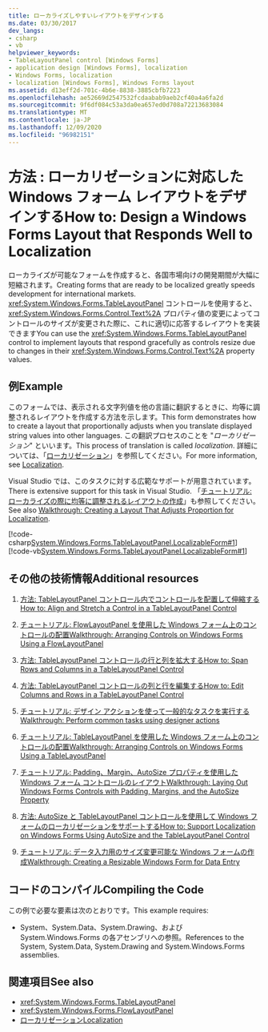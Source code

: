 ```yaml
---
title: ローカライズしやすいレイアウトをデザインする
ms.date: 03/30/2017
dev_langs:
- csharp
- vb
helpviewer_keywords:
- TableLayoutPanel control [Windows Forms]
- application design [Windows Forms], localization
- Windows Forms, localization
- localization [Windows Forms], Windows Forms layout
ms.assetid: d13eff2d-701c-4b6e-8838-3885cbfb7223
ms.openlocfilehash: ae52669d2547532fcdaabab9aeb2cf40a4a6fa2d
ms.sourcegitcommit: 9f6df084c53a3da0ea657ed0d708a72213683084
ms.translationtype: MT
ms.contentlocale: ja-JP
ms.lasthandoff: 12/09/2020
ms.locfileid: "96982151"
---
```

# <a name="how-to-design-a-windows-forms-layout-that-responds-well-to-localization"></a><span data-ttu-id="51443-102">方法 : ローカリゼーションに対応した Windows フォーム レイアウトをデザインする</span><span class="sxs-lookup"><span data-stu-id="51443-102">How to: Design a Windows Forms Layout that Responds Well to Localization</span></span>

<span data-ttu-id="51443-103">ローカライズが可能なフォームを作成すると、各国市場向けの開発期間が大幅に短縮されます。</span><span class="sxs-lookup"><span data-stu-id="51443-103">Creating forms that are ready to be localized greatly speeds development for international markets.</span></span> <span data-ttu-id="51443-104"><xref:System.Windows.Forms.TableLayoutPanel> コントロールを使用すると、<xref:System.Windows.Forms.Control.Text%2A> プロパティ値の変更によってコントロールのサイズが変更された際に、これに適切に応答するレイアウトを実装できます</span><span class="sxs-lookup"><span data-stu-id="51443-104">You can use the <xref:System.Windows.Forms.TableLayoutPanel> control to implement layouts that respond gracefully as controls resize due to changes in their <xref:System.Windows.Forms.Control.Text%2A> property values.</span></span>

## <a name="example"></a><span data-ttu-id="51443-105">例</span><span class="sxs-lookup"><span data-stu-id="51443-105">Example</span></span>

 <span data-ttu-id="51443-106">このフォームでは、表示される文字列値を他の言語に翻訳するときに、均等に調整されるレイアウトを作成する方法を示します。</span><span class="sxs-lookup"><span data-stu-id="51443-106">This form demonstrates how to create a layout that proportionally adjusts when you translate displayed string values into other languages.</span></span> <span data-ttu-id="51443-107">この翻訳プロセスのことを "*ローカリゼーション*" といいます。</span><span class="sxs-lookup"><span data-stu-id="51443-107">This process of translation is called *localization*.</span></span> <span data-ttu-id="51443-108">詳細については、「[ローカリゼーション](/dotnet/standard/globalization-localization/localization)」を参照してください。</span><span class="sxs-lookup"><span data-stu-id="51443-108">For more information, see [Localization](/dotnet/standard/globalization-localization/localization).</span></span>

 <span data-ttu-id="51443-109">Visual Studio では、このタスクに対する広範なサポートが用意されています。</span><span class="sxs-lookup"><span data-stu-id="51443-109">There is extensive support for this task in Visual Studio.</span></span>  <span data-ttu-id="51443-110">「[チュートリアル: ローカライズの際に均等に調整されるレイアウトの作成](/previous-versions/visualstudio/visual-studio-2010/7k9fa71y(v=vs.100))」も参照してください。</span><span class="sxs-lookup"><span data-stu-id="51443-110">See also [Walkthrough: Creating a Layout That Adjusts Proportion for Localization](/previous-versions/visualstudio/visual-studio-2010/7k9fa71y(v=vs.100)).</span></span>

 [!code-csharp[System.Windows.Forms.TableLayoutPanel.LocalizableForm#1](~/samples/snippets/csharp/VS_Snippets_Winforms/System.Windows.Forms.TableLayoutPanel.LocalizableForm/CS/localizableform.cs#1)]
 [!code-vb[System.Windows.Forms.TableLayoutPanel.LocalizableForm#1](~/samples/snippets/visualbasic/VS_Snippets_Winforms/System.Windows.Forms.TableLayoutPanel.LocalizableForm/VB/localizableform.vb#1)]

## <a name="additional-resources"></a><span data-ttu-id="51443-111">その他の技術情報</span><span class="sxs-lookup"><span data-stu-id="51443-111">Additional resources</span></span>

1. [<span data-ttu-id="51443-112">方法: TableLayoutPanel コントロール内でコントロールを配置して伸縮する</span><span class="sxs-lookup"><span data-stu-id="51443-112">How to: Align and Stretch a Control in a TableLayoutPanel Control</span></span>](how-to-align-and-stretch-a-control-in-a-tablelayoutpanel-control.md)

2. [<span data-ttu-id="51443-113">チュートリアル: FlowLayoutPanel を使用した Windows フォーム上のコントロールの配置</span><span class="sxs-lookup"><span data-stu-id="51443-113">Walkthrough: Arranging Controls on Windows Forms Using a FlowLayoutPanel</span></span>](walkthrough-arranging-controls-on-windows-forms-using-a-flowlayoutpanel.md)

3. [<span data-ttu-id="51443-114">方法: TableLayoutPanel コントロールの行と列を拡大する</span><span class="sxs-lookup"><span data-stu-id="51443-114">How to: Span Rows and Columns in a TableLayoutPanel Control</span></span>](how-to-span-rows-and-columns-in-a-tablelayoutpanel-control.md)

4. [<span data-ttu-id="51443-115">方法: TableLayoutPanel コントロールの列と行を編集する</span><span class="sxs-lookup"><span data-stu-id="51443-115">How to: Edit Columns and Rows in a TableLayoutPanel Control</span></span>](how-to-edit-columns-and-rows-in-a-tablelayoutpanel-control.md)

5. [<span data-ttu-id="51443-116">チュートリアル: デザイン アクションを使って一般的なタスクを実行する</span><span class="sxs-lookup"><span data-stu-id="51443-116">Walkthrough: Perform common tasks using designer actions</span></span>](perform-common-tasks-design-actions.md)

6. [<span data-ttu-id="51443-117">チュートリアル: TableLayoutPanel を使用した Windows フォーム上のコントロールの配置</span><span class="sxs-lookup"><span data-stu-id="51443-117">Walkthrough: Arranging Controls on Windows Forms Using a TableLayoutPanel</span></span>](walkthrough-arranging-controls-on-windows-forms-using-a-tablelayoutpanel.md)

7. [<span data-ttu-id="51443-118">チュートリアル: Padding、Margin、AutoSize プロパティを使用した Windows フォーム コントロールのレイアウト</span><span class="sxs-lookup"><span data-stu-id="51443-118">Walkthrough: Laying Out Windows Forms Controls with Padding, Margins, and the AutoSize Property</span></span>](windows-forms-controls-padding-autosize.md)

8. <span data-ttu-id="51443-119">[方法: AutoSize と TableLayoutPanel コントロールを使用して Windows フォームのローカリゼーションをサポートする](/previous-versions/visualstudio/visual-studio-2010/1zkt8b33(v=vs.100))</span><span class="sxs-lookup"><span data-stu-id="51443-119">[How to: Support Localization on Windows Forms Using AutoSize and the TableLayoutPanel Control](/previous-versions/visualstudio/visual-studio-2010/1zkt8b33(v=vs.100))</span></span>

9. <span data-ttu-id="51443-120">[チュートリアル: データ入力用のサイズ変更可能な Windows フォームの作成](/previous-versions/visualstudio/visual-studio-2010/991eahec(v=vs.100))</span><span class="sxs-lookup"><span data-stu-id="51443-120">[Walkthrough: Creating a Resizable Windows Form for Data Entry](/previous-versions/visualstudio/visual-studio-2010/991eahec(v=vs.100))</span></span>

## <a name="compiling-the-code"></a><span data-ttu-id="51443-121">コードのコンパイル</span><span class="sxs-lookup"><span data-stu-id="51443-121">Compiling the Code</span></span>

 <span data-ttu-id="51443-122">この例で必要な要素は次のとおりです。</span><span class="sxs-lookup"><span data-stu-id="51443-122">This example requires:</span></span>

- <span data-ttu-id="51443-123">System、System.Data、System.Drawing、および System.Windows.Forms の各アセンブリへの参照。</span><span class="sxs-lookup"><span data-stu-id="51443-123">References to the System, System.Data, System.Drawing and System.Windows.Forms assemblies.</span></span>

## <a name="see-also"></a><span data-ttu-id="51443-124">関連項目</span><span class="sxs-lookup"><span data-stu-id="51443-124">See also</span></span>

- <xref:System.Windows.Forms.TableLayoutPanel>
- <xref:System.Windows.Forms.FlowLayoutPanel>
- [<span data-ttu-id="51443-125">ローカリゼーション</span><span class="sxs-lookup"><span data-stu-id="51443-125">Localization</span></span>](/dotnet/standard/globalization-localization/localization)
